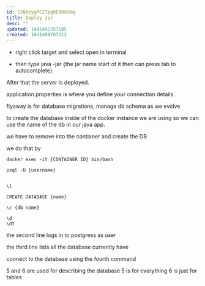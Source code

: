 ```yaml
---
id: S2QXzyqfCZTpgUE8OXUKq
title: Deploy Jar
desc: ""
updated: 1641492257105
created: 1641489787412
---
```


- right click target and select open in terminal

* then type java -jar {the jar name start of it then can press tab to autocomplete}

After that the server is deployed.

application.properties is where you define your connection details.

flyaway is for database migrations, manage db schema as we evolve

to create the database inside of the docker instance we are using so we can use the name of the db in our java app.

we have to remove into the contianer and create the DB

we do that by

```terminal
docker exec -it {CONTAINER ID} bin/bash

psql -U {username}


\l

CREATE DATABASE {name}

\c {db name}

\d
\dt
```

the second line logs in to postgress as user

the third line lists all the database currently have

connect to the database using the fourth command

5 and 6 are used for describing the database 5 is for everything 6 is just for tables
